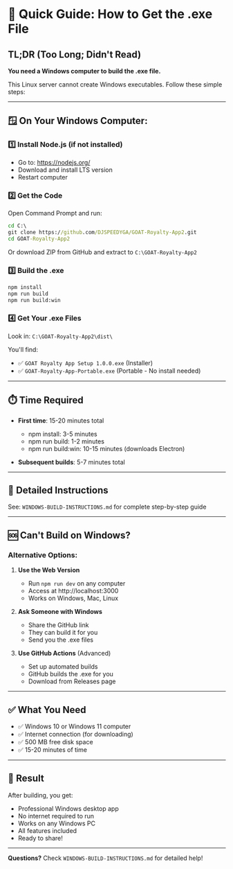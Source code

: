# 🎯 Quick Guide: How to Get the .exe File

## TL;DR (Too Long; Didn't Read)

**You need a Windows computer to build the .exe file.**

This Linux server cannot create Windows executables. Follow these simple steps:

---

## 🪟 On Your Windows Computer:

### 1️⃣ Install Node.js (if not installed)
- Go to: https://nodejs.org/
- Download and install LTS version
- Restart computer

### 2️⃣ Get the Code
Open Command Prompt and run:
```cmd
cd C:\
git clone https://github.com/DJSPEEDYGA/GOAT-Royalty-App2.git
cd GOAT-Royalty-App2
```

Or download ZIP from GitHub and extract to `C:\GOAT-Royalty-App2`

### 3️⃣ Build the .exe
```cmd
npm install
npm run build
npm run build:win
```

### 4️⃣ Get Your .exe Files
Look in: `C:\GOAT-Royalty-App2\dist\`

You'll find:
- ✅ `GOAT Royalty App Setup 1.0.0.exe` (Installer)
- ✅ `GOAT-Royalty-App-Portable.exe` (Portable - No install needed)

---

## ⏱️ Time Required

- **First time**: 15-20 minutes total
  - npm install: 3-5 minutes
  - npm run build: 1-2 minutes
  - npm run build:win: 10-15 minutes (downloads Electron)

- **Subsequent builds**: 5-7 minutes total

---

## 📖 Detailed Instructions

See: `WINDOWS-BUILD-INSTRUCTIONS.md` for complete step-by-step guide

---

## 🆘 Can't Build on Windows?

### Alternative Options:

1. **Use the Web Version**
   - Run `npm run dev` on any computer
   - Access at http://localhost:3000
   - Works on Windows, Mac, Linux

2. **Ask Someone with Windows**
   - Share the GitHub link
   - They can build it for you
   - Send you the .exe files

3. **Use GitHub Actions** (Advanced)
   - Set up automated builds
   - GitHub builds the .exe for you
   - Download from Releases page

---

## ✅ What You Need

- ✅ Windows 10 or Windows 11 computer
- ✅ Internet connection (for downloading)
- ✅ 500 MB free disk space
- ✅ 15-20 minutes of time

---

## 🎉 Result

After building, you get:
- Professional Windows desktop app
- No internet required to run
- Works on any Windows PC
- All features included
- Ready to share!

---

**Questions?** Check `WINDOWS-BUILD-INSTRUCTIONS.md` for detailed help!
